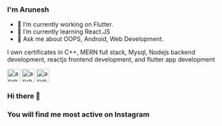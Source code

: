 
### I'm Arunesh

- 🔭 I’m currently working on Flutter.
- 🌱 I’m currently learning React.JS
- 💬 Ask me about OOPS, Android, Web Development.

I own certificates in C++, MERN full stack, Mysql, Nodejs backend development, reactjs frontend development, and flutter app development

<a href="https://twitter.com/AruneshNaha" target="blank"><img align="center" src="https://cdn.jsdelivr.net/npm/simple-icons@3.0.1/icons/twitter.svg" alt="arunesh" height="30" width="30" /></a>
<a href="https://www.linkedin.com/in/arunesh-naha-358b6b15b/" target="blank"><img align="center" src="https://cdn.jsdelivr.net/npm/simple-icons@3.0.1/icons/linkedin.svg" alt="arunesh" height="30" width="30" /></a>
<a href="https://www.instagram.com/sumu.js/" target="blank"><img align="center" src="https://cdn.jsdelivr.net/npm/simple-icons@3.0.1/icons/instagram.svg" alt="arunesh" height="30" width="30" /></a>
</p>


### Hi there 👋

### You will find me most active on Instagram

<!--
**neel1304/neel1304** is a ✨ _special_ ✨ repository because its `README.md` (this file) appears on your GitHub profile.




- 👯 I’m looking to collaborate on ...
- 🤔 I’m looking for help with ...
- 💬 Ask me about React, Firebase, Python, Java, JavaScript
- 📫 How to reach me: ...
- 😄 Pronouns: ...
- ⚡ Fun fact: ...
-->


